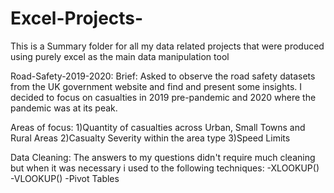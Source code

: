 # Excel-Projects-
This is a Summary folder for all my data related projects that were produced using purely excel as the main data manipulation tool

Road-Safety-2019-2020:
Brief: 
Asked to observe the road safety datasets from the UK government website and find and present some insights. I decided to focus on casualties in 2019 pre-pandemic and 2020 where the pandemic was at its peak. 

Areas of focus: 
1)Quantity of casualties across Urban, Small Towns and Rural Areas
2)Casualty Severity within the area type
3)Speed Limits 

Data Cleaning: 
The answers to my questions didn't require much cleaning but when it was necessary i used to the following techniques:
-XLOOKUP()
-VLOOKUP()
-Pivot Tables 





